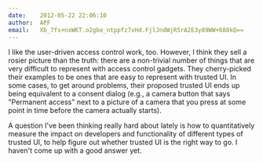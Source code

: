 ```yaml
---
date:    2012-05-22 22:06:10
author:  APF
email:   Xb_7fs+nxWKT.o2gbe_ntppfz7xHd.FjlJndWjR5rA2E3y89WW+688kQ==
---
```


I like the user-driven access control work, too.  However, I think
they sell a rosier picture than the truth: there are a non-trivial
number of things that are very difficult to represent with access
control gadgets. They cherry-picked their examples to be ones that are
easy to represent with trusted UI.  In some cases, to get around
problems, their proposed trusted UI ends up being equivalent to a
consent dialog (e.g., a camera button that says "Permanent access"
next to a picture of a camera that you press at some point in time
before the camera actually starts).

A question I've been thinking really hard about lately is how to
quantitatively measure the impact on developers and functionality of
different types of trusted UI, to help figure out whether trusted UI
is the right way to go.  I haven't come up with a good answer yet.
